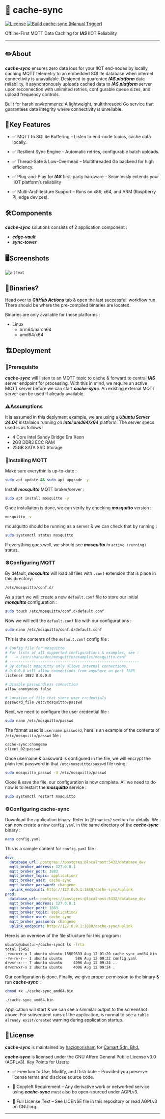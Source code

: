 # 📒 cache-sync

[![License](https://img.shields.io/badge/license-AGPLv3-blue.svg)](LICENSE)
[![Build cache-sync (Manual Trigger)](https://github.com/haziqnorisham/cache-sync/actions/workflows/build-go.yml/badge.svg)](https://github.com/haziqnorisham/cache-sync/actions/workflows/build-go.yml)

Offline-First MQTT Data Caching for __*IAS*__ IIOT Reliability

---

## ✏️About

__*cache-sync*__ ensures zero data loss for your IIOT end-nodes by locally caching MQTT telemetry to an embedded SQLite database when internet connectivity is unavailable. Designed to guarentee __*IAS platform*__ data reliability, it asynchronously uploads cached data to __*IAS platform*__ server upon reconnection with unlimited retries, configurable queue sizes, and upload frequency controls.

Built for harsh environments: A lightweight, multithreaded Go service that guarantees data integrity where connectivity is unreliable.

## 🔑Key Features

- ✅ MQTT to SQLite Buffering – Listen to  end-node topics, cache data locally.
 
- ✅ Resilient Sync Engine – Automatic retries, configurable batch uploads.

- ✅ Thread-Safe & Low-Overhead – Multithreaded Go backend for high efficiency.

- ✅ Plug-and-Play for __*IAS*__ first-party hardware – Seamlessly extends your IIOT platform’s reliability

- ✅ Multi-Architecture Support – Runs on x86, x64, and ARM (Raspberry Pi, edge devices).

## 🛠️Components

__*cache-sync*__ solutions consists of 2 application component :

- __*edge-vault*__
- __*sync-tower*__

## 🖥️Screenshots

![alt text](cache-sync-console.png)

## 💽Binaries?

Head over to __*GitHub Actions*__ tab & open the last successfull workflow run. There should be where the pre-compiled binaries are located.

Binaries are only available for these platforms :
 - Linux
    - arm64/aarch64
    - amd64/x64

## 🏗️Deployment

### 🔧Prerequisite

__*cache-sync*__ will listen to an MQTT topic to cache & forward to central __*IAS*__ server endpoint for processing. With this in mind, we require an active MQTT server before we can start __*cache-sync*__. An existing external MQTT server can be used if already available.

### ⚠️Assumptions

It is assumed in this deplyment example, we are using a __*Ubuntu Server 24.04*__ installaion running on __*Intel amd64/x64*__ platform. The server specs used is as follows :

- 4 Core Intel Sandy Bridge Era Xeon
- 2GB DDR3 ECC RAM
- 25GB SATA SSD Storage

### 🔧Installing MQTT

Make sure everythin is up-to-date :
    
```bash
sudo apt update && sudo apt upgrade -y
```

Install __*mosquitto*__ MQTT broker/server :

```bash
sudo apt install mosquitto -y
```

Once installaiton is done, we can verify by checking __*mosquitto*__ version :

```bash
mosquitto -v
```

mousquitto should be running as a server & we can check that by running :

```bash
sudo systemctl status mosquitto
```

If everything goes well, we should see __*mosquitto*__ in ```active (running)``` status.

### ⚙️Configuring MQTT

By default, __*mosquitto*__ will load all files with ```.conf``` extension that is place in this directory: 

```bash
/etc/mosquitto/conf.d/
```

As a start we will create a new ```default.conf``` file to store our initial __*mosquitto*__ configuration :

```bash
sudo touch /etc/mosquitto/conf.d/default.conf
```

Now we will edit the ```default.conf``` file with our configurations :

```bash
sudo nano /etc/mosquitto/conf.d/default.conf
```

This is the contents of the ```default.conf``` config file : 

```bash
# Config file for mosquitto
# For lists of all supported configurations & examples, see :
#   -> /usr/share/doc/mosquitto/examples/mosquitto.conf
# -----------------------------------------------------------
# By default mosquitty only allows internal connections,
# 0.0.0.0 will allow connections from anywhere on port 1883
listener 1883 0.0.0.0

# Disable passwordless connection
allow_anonymous false

# Location of file that store user credentials
password_file /etc/mosquitto/passwd
```

Next, we need to configure the user credential file : 

```bash
sudo nano /etc/mosquitto/passwd
```

The format used is ```username:password```, here is an example of the contents of ```/etc/mosquitto/passwd``` file : 

```bash
cache-sync:changeme
client_02:passwd
```

Once username & password is configured in the file, we will encrypt the plain text password in that ```/etc/mosquitto/passwd``` file using:

```bash
sudo mosquitto_passwd -U /etc/mosquitto/passwd
```

Close & save the file, our configuration is now complete. All we need to do now is to restart the __*mosquitto*__ service :

```bash
sudo systemctl restart mosquitto
```

### ⚙️Configuring cache-sync

Download the application binary. Refer to ```💽Binaries?``` section for details. We can now create a new ```config.yaml``` in the same directory of the __*cache-sync*__ binary :

```bash
nano config.yaml
```

This is a sample content for ```config.yaml``` file :

```yaml
dev:
  database_url: postgres://postgres:@localhost:5432/database_dev
  mqtt_broker_address: 127.0.0.1
  mqtt_broker_port: 1883
  mqtt_broker_topic: application/
  mqtt_broker_user: cache-sync
  mqtt_broker_password: changeme
  uplink_endpoint: http://127.0.0.1:1880/cache-sync/uplink
prod:
  database_url: postgres://postgres:@localhost:5432/database_dev
  mqtt_broker_address: 127.0.0.1
  mqtt_broker_port: 1883
  mqtt_broker_topic: application/
  mqtt_broker_user: cache-sync
  mqtt_broker_password: changeme
  uplink_endpoint: http://127.0.0.1:1880/cache-sync/uplink
```

Here is an overview of the file structure for this program :

```bash
ubuntu@ubuntu:~/cache-sync$ ls -lrta
total 15452
-rwxrwxr-x 1 ubuntu ubuntu 15809833 Aug 12 01:20 cache-sync_amd64.bin
-rw-rw-r-- 1 ubuntu ubuntu      586 Aug 12 09:22 config.yaml
drwxr-x--- 7 ubuntu ubuntu     4096 Aug 12 09:24 ..
drwxrwxr-x 2 ubuntu ubuntu     4096 Aug 12 09:24 .
```

Our configuration is done. Finally, we give proper permission to the binary & run __*cache-sync*__ :

```bash
chmod +x ./cache-sync_amd64.bin
```
```bash
./cache-sync_amd64.bin
```

Application will start & we can see a simmilar output to the screenshot above. For subsequent runs of the application, is normal to see a ```table already exist/created``` warning during application startup.

## 📜License

__*cache-sync*__ is maintained by [haziqnorisham](https://github.com/haziqnorisham) for [Camart Sdn. Bhd.](https://camartcctv.com)

__*cache-sync*__ is licensed under the GNU Affero General Public License v3.0 (AGPLv3).
Key Points for Users:

- ✅ Freedom to Use, Modify, and Distribute – Provided you preserve license terms and disclose source code.

- 📜 Copyleft Requirement – Any derivative work or networked service using __*cache-sync*__ must also be open-sourced under AGPLv3.

- 🔗 Full License Text – See LICENSE file in this repository or read AGPLv3 on GNU.org.

---